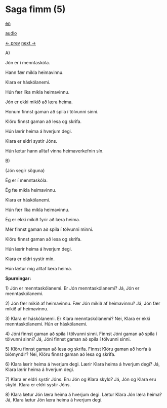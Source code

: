 # Saga fimm (5)

[en](../en/story_05.md)

[audio](../audio/story_05.mp3)

[← prev](../is/story_04.md)
[next →](../is/story_06.md)

A\)

Jón er í menntaskóla.

Hann fær mikla heimavinnu.

Klara er háskólanemi.

Hún fær líka mikla heimavinnu.

Jón er ekki mikið að læra heima.

Honum finnst gaman að spila í tölvunni sinni.

Klöru finnst gaman að lesa og skrifa.

Hún lærir heima á hverjum degi.

Klara er eldri systir Jóns.

Hún lætur hann alltaf vinna heimaverkefnin sín.

B\)

(Jón segir söguna)

Ég er í menntaskóla.

Ég fæ mikla heimavinnu.

Klara er háskólanemi.

Hún fær líka mikla heimavinnu.

Ég er ekki mikið fyrir að læra heima.

Mér finnst gaman að spila í tölvunni minni.

Klöru finnst gaman að lesa og skrifa.

Hún lærir heima á hverjum degi.

Klara er eldri systir mín.

Hún lætur mig alltaf læra heima.

**Spurningar:**

1\) Jón er menntaskólanemi. Er Jón menntaskólanemi? Já, Jón er
menntaskólanemi.

2\) Jón fær mikið af heimavinnu. Fær Jón mikið af heimavinnu? Já, Jón
fær mikið af heimavinnu.

3\) Klara er háskólanemi. Er Klara menntaskólanemi? Nei, Klara er ekki
menntaskólanemi. Hún er háskólanemi.

4\) Jóni finnst gaman að spila í tölvunni sinni. Finnst Jóni gaman að
spila í tölvunni sinni? Já, Jóni finnst gaman að spila í tölvunni sinni.

5\) Klöru finnst gaman að lesa og skrifa. Finnst Klöru gaman að horfa á
bíómyndir? Nei, Klöru finnst gaman að lesa og skrifa.

6\) Klara lærir heima á hverjum degi. Lærir Klara heima á hverjum degi?
Já, Klara lærir heima á hverjum degi.

7\) Klara er eldri systir Jóns. Eru Jón og Klara skyld? Já, Jón og Klara
eru skyld. Klara er eldri systir Jóns.

8\) Klara lætur Jón læra heima á hverjum degi. Lætur Klara Jón læra
heima? Já, Klara lætur Jón læra heima á hverjum degi.
